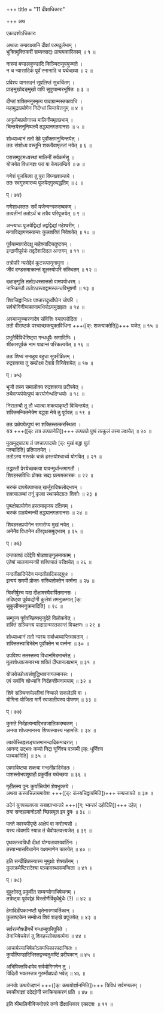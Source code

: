 +++
title = "11 दीक्षाधिकारः"

+++
अथ

एकादशोऽधिकारः

अथातः सम्प्रवक्ष्यामि दीक्षां परमदुर्लभाम् ।  
भुक्तिमुक्तिकरीं सम्यक्सद्यः प्रत्ययकारिकाम् ॥ १ ॥

नास्यां मण्डलकुण्डादि किञ्चिदप्युपयुज्यते ।  
न च न्यासादिकं पूर्वं स्नानादि च यथेच्छया ॥ २ ॥

प्रविश्य यागसदनं सूपलिप्तं सुचर्चितम् ।  
प्राङ्मुखोदङ्मुखो वापि सुपुष्पाम्बरभूषितः ॥ ३ ॥

दीप्तां शक्तिमनुस्मृत्य पादाग्रान्मस्तकावधि ।  
महामुद्राप्रयोगेन निर्दग्धां चिन्तयेत्तनुम् ॥ ४ ॥

अनुलोमप्रयोगाच्च मालिनीममृतप्रभाम् ।  
चिन्तयेत्तनुनिष्पत्त्यै तद्ध्यानगतमानसः ॥ ५ ॥

शोध्याध्वानं ततो देहे पूर्वोक्तमनुचिन्तयेत् ।  
ततः संशोध्य वस्तूनि शक्त्यैवामृततां नयेत् ॥ ६ ॥

परासम्पुटमध्यस्थां मालिनीं सर्वकर्मसु ।  
योजयेत विधानज्ञः परां वा केवलाम्प्रिये ॥ ७ ॥

गणेशं पूजयित्वा तु पुरा विघ्नप्रशान्तये ।  
ततः स्वगुरुमारभ्य पूजयेद्गुरुपद्धतिम् ॥ ८ ॥

प्। ७४)

गणेशाधस्ततः सर्वं यजेन्मन्त्रकदम्बकम् ।  
तत्पतीनां ततोऽर्धं च तत्रैव परिपूजयेत् ॥ ९ ॥

अन्त्याधः पूजयेद्विद्यां तद्वद्विद्यां महेश्वरीम् ।  
मन्त्रविद्यागणस्यान्तः कुलशक्तिं निवेशयेत् ॥ १० ॥

पूर्वयाम्यापरोदक्षु माहेश्यादिचतुष्टयम् ।  
इन्द्राणीपूर्वकं तद्वदैशादिदल अन्तगम् ॥ ११ ॥

तत्रोपरि न्यसेद्देवं कूटरूपाणुनामुना ।  
जीवं दण्डसमाक्रान्तं शूलस्योपरि संस्थितम् ॥ १२ ॥

दक्षाङ्गुलि ततोऽधस्तात्ततो वामपयोधरम् ।  
नाभिकण्ठौ ततोऽधस्ताद्वामस्कन्धविभूषणौ ॥ १३ ॥

शिवजिह्वान्वितः पश्चात्तदूर्ध्वोष्ठेन चोपरि ।  
सर्वयोगिनीचक्राणामधिपोऽयमुदाहृतः ॥ १४ ॥

अस्याप्युच्चारणादेव संवित्तिः स्यात्परोदिता ।  
ततो वीराष्टकं पश्चाच्छक्त्युक्तविधिना +++([क्: शक्त्याक्तेति])+++ यजेत् ॥ १५ ॥

प्रभूतैर्विविधैरिष्ट्वा गन्धधूपैः स्रगादिभिः ।  
श्रीकारपूर्वकं नाम पादान्तं परिकल्पयेत् ॥ १६ ॥

ततः शिष्यं समाहूय बहुधा सुपरीक्षितम् ।  
रुद्रशक्त्या तु सम्प्रोक्ष्य देवाग्रे विनिवेशयेत् ॥ १७ ॥

प्। ७५)

भूजौ तस्य समालोक्य रुद्रशक्त्या प्रदीपयेत् ।  
तथैवाप्यर्पयेत्पुष्पं करयोर्गन्धदिग्धयोः ॥ १८ ॥

निरालम्बौ तु तौ ध्यात्वा शक्त्याकृष्टौ विचिन्तयेत् ।  
शक्तिमन्त्रितनेत्रेण बद्ध्वा नेत्रे तु पूर्ववत् ॥ १९ ॥

ततः प्रक्षेपयेत्पुष्पं सा शक्तिस्तत्करस्थिता ।  
यत्र +++([क्: तत्र तत्पतनेति])+++ तत्पतते पुष्पं तत्कुलं तस्य लक्षयेत् ॥ २० ॥

मुखमुद्घाट्य तं पश्चात्पादयोः [क्: मुखं बद्धा युतं   
पश्चादिति] प्रतिपातयेत् ।  
ततोऽस्य मस्तके चक्रं हस्तयोश्चार्च्य योगवित् ॥ २१ ॥

तद्धस्तौ प्रेरयेच्छक्त्या यावन्मूर्धान्तमागतौ ।  
शिवहस्तविधिः प्रोक्तः सद्यः प्रत्ययकारकः ॥ २२ ॥

चरुकं दापयेत्पश्चात् खर्जूरादिफलोद्भवम् ।  
शक्त्यालम्बां तनुं कृत्वा स्थापयेदग्रतः शिशोः ॥ २३ ॥

पुष्पक्षेपप्रयोगेन हस्तमाकृस्य दक्षिणम् ।  
चरुकं ग्राहयेन्मन्त्री तद्ध्यानगतमानसः ॥ २४ ॥

शिवहस्तप्रयोगेन समारोप्य मुखं नयेत् ।  
अनेनैव विधानेन क्षीरवृक्षसमुद्भवम् ॥ २५ ॥

प्। ७६)

दन्तकाष्ठं ददेद्देवि षोडशाङ्गुलमायतम् ।  
एतेषां चालनान्मन्त्री शक्तिपातं परीक्षयेत् ॥ २६ ॥

मन्दतीव्रादिभेदेन मन्दतीव्रादिकाद्बुधः ।  
इत्ययं समयी प्रोक्तः संस्थितोक्तेन वर्त्मना ॥ २७ ॥

चिकीर्षुश्च यदा दीक्षामस्यैवार्पितमानसः ।  
तदिष्ट्वा पूर्ववद्योगी कुलेशं तमनुक्रमात् [क्:   
सुकुलीनमनुक्रमादिति] ॥ २८ ॥

सम्पूज्य पूर्ववच्छिष्यमृजुदेहे विलोकयेत् ।  
शक्तिं सञ्चिन्त्य पादाग्रान्मस्तकान्तं विचक्षणः ॥ २९ ॥

शोध्याध्वानं ततो न्यस्य सर्वाध्वव्याप्तिभावताम् ।  
शक्तितत्त्वादिभेदेन पूर्वोक्तेन च वर्त्मना ॥ ३० ॥

उपविश्य ततस्तस्य विधानमिदमाचरेत् ।  
मूलशोध्यात्समारभ्य शक्तिं दीप्तानलप्रभाम् ॥ ३१ ॥

योजयेच्छोध्यसंशुद्धिभावनागतमानसः ।  
एवं सर्वाणि शोध्यानि निर्दहन्तीमनामयाम् ॥ ३२ ॥

शिवे सञ्चिन्तयेल्लीनां निष्कले सकलेऽपि वा ।  
योगिना योजिता मार्गे स्वजातीयस्य पोषणम् ॥ ३३ ॥

प्। ७७)

कुरुते निर्दहत्यन्यद्भिन्नजातिकदम्बकम् ।  
अनया शोध्यमानस्य शिष्यस्यास्य महामतिः ॥ ३४ ॥

लक्षयेच्चिह्नसङ्घातमानन्दादिकमादरात् ।  
आनन्द उद्भवः कम्पो निद्रा घूर्णिश्च पञ्चमी [क्: धूर्णिश्च   
पञ्चकमिति] ॥ ३५ ॥

एवमाविष्ट्या शक्त्या मन्दतीव्रादिभेदतः ।  
पाशस्तोभपशुग्राहौ प्रकुर्वीत यथेच्छया ॥ ३६ ॥

गृहीतस्य पुनः कुर्यान्नियोगं शेषभुक्तये ।  
अथवा कस्यचिन्नायमावेशः +++([क्: कंस्यचिद्वायमिति])+++ सम्प्रजायते ॥ ३७ ॥

तदेनं युगपच्छक्त्या सबाह्याभ्यन्तरे +++([ग्: भ्यन्तरं दहोदिति])+++ दहेत् ।  
तया सन्दह्यमानोऽसौ च्छिन्नमूल इव द्रुमः ॥ ३८ ॥

पतते काश्यपीपृष्ठे आक्षेपं वा करोत्यसौ ।  
यस्य त्वेवमपि स्यान्न तं चैवोपलवत्त्यजेत् ॥ ३९ ॥

पृथक्तत्त्वविधौ दीक्षां योग्यतावश्यवर्तिनः ।  
तत्त्वाभ्यासविधानेन वक्ष्यमाणेन कारयेत् ॥ ४० ॥

इति सन्दीक्षितस्यास्य मुमुक्षोः शेषवर्तनम् ।  
कुलक्रमेष्टिरादेश्या पञ्चावस्थासमन्विता ॥ ४१ ॥

प्। ७८)

बुहुक्षोस्तु प्रकुर्वीत सम्यग्योगाभिषेचनम् ।  
तत्रेष्ट्वा पूर्ववद्देहं विस्तीर्णैर्विबुधैर्बुधैः (?) ॥ ४२ ॥

हेमादिदीपकानष्टौ घृतेनारुणवर्तिकान् ।  
कुलाष्टकेन सम्बोध्य शिवं शङ्खे प्रपूजयेत् ॥ ४३ ॥

सर्वरत्नौषधीगर्भे गन्धाम्बुपरिपूरिते ।  
तेनाभिषेचयेत्तं तु शिवहस्तोक्तवर्त्मना ॥ ४४ ॥

आचार्यस्याभिषेकोऽयमधिकारपदान्वितः ।  
कुर्यात्पिण्डादिभिस्तद्वच्चतुःषष्टिं प्रदीपकान् ॥ ४५ ॥

अभिषिक्तविधावेव सर्वयोगिगणेन तु ।  
विदितौ भवतस्तत्र गुरुर्मोक्षप्रदो भवेत् ॥ ४६ ॥

अनयोः कथयेज्ज्ञानं +++([क्: कथयोर्ज्ञानमिति])+++ त्रिविधं सर्वमप्यलम् ।  
स्वकीयाज्ञां ददेद्योगी स्वक्रियाकरणं प्रति ॥ ४७ ॥

इति श्रीमालिनीविजयोत्तरे तन्त्रे दीक्षाधिकार एकादशः ॥ ११ ॥
